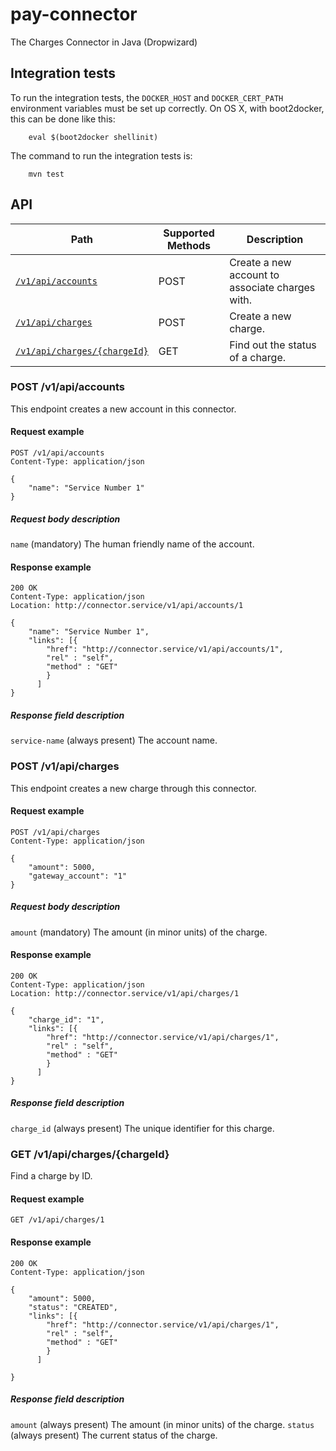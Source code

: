 # pay-connector
The Charges Connector in Java (Dropwizard)

## Integration tests

To run the integration tests, the `DOCKER_HOST` and `DOCKER_CERT_PATH` environment variables must be set up correctly. On OS X, with boot2docker, this can be done like this:

```
    eval $(boot2docker shellinit)
```

The command to run the integration tests is:

```
    mvn test
```

## API

| Path                          | Supported Methods | Description                        |
| ----------------------------- | ----------------- | ---------------------------------- |
|[```/v1/api/accounts```](#post-v1apiaccounts)              | POST    |  Create a new account to associate charges with.            |
|[```/v1/api/charges```](#post-v1apicharges)                                  | POST    |  Create a new charge.            |
|[```/v1/api/charges/{chargeId}```](#get-v1apichargeschargeid)                                  | GET |  Find out the status of a charge.            |


### POST /v1/api/accounts

This endpoint creates a new account in this connector.

#### Request example

```
POST /v1/api/accounts
Content-Type: application/json

{
    "name": "Service Number 1"
}
```

##### Request body description

```name``` (mandatory) The human friendly name of the account.

#### Response example

```
200 OK
Content-Type: application/json
Location: http://connector.service/v1/api/accounts/1

{
    "name": "Service Number 1",
    "links": [{
        "href": "http://connector.service/v1/api/accounts/1",
        "rel" : "self",
        "method" : "GET"
        }
      ]
}
```

##### Response field description
```service-name``` (always present) The account name.


### POST /v1/api/charges

This endpoint creates a new charge through this connector.

#### Request example

```
POST /v1/api/charges
Content-Type: application/json

{
    "amount": 5000,
    "gateway_account": "1"
}
```

##### Request body description

```amount``` (mandatory) The amount (in minor units) of the charge.

#### Response example

```
200 OK
Content-Type: application/json
Location: http://connector.service/v1/api/charges/1

{
    "charge_id": "1",
    "links": [{
        "href": "http://connector.service/v1/api/charges/1",
        "rel" : "self",
        "method" : "GET"
        }
      ]
}
```

##### Response field description
```charge_id``` (always present) The unique identifier for this charge.

### GET /v1/api/charges/{chargeId}

Find a charge by ID.

#### Request example

```
GET /v1/api/charges/1

```

#### Response example

```
200 OK
Content-Type: application/json

{
    "amount": 5000,
    "status": "CREATED",
    "links": [{
        "href": "http://connector.service/v1/api/charges/1",
        "rel" : "self",
        "method" : "GET"
        }
      ]

}
```

##### Response field description
```amount``` (always present) The amount (in minor units) of the charge.
```status``` (always present) The current status of the charge.